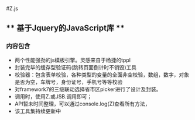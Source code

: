 #Z.js


## ** 基于Jquery的JavaScript库 **


### 内容包含


- 两个性能强劲的js模板引擎。灵感来自于杨捷的tppl 
- 封装完毕的缓存型验证码(跳转页面倒计时不销毁)工具 
- 校验器：包含表单校验，各种类型的变量的全面非空校验，数组，数字，对象是否为空，车牌号，身份证号，手机号等等校验 
- 对framework7的三级联动选择省市区picker进行了设计及封装。 
- 调用时，使用Z.或JSB.调用即可；
- API暂未时间整理，可以通过console.log(Z)查看所有方法， 
- 该工具集持续更新中

